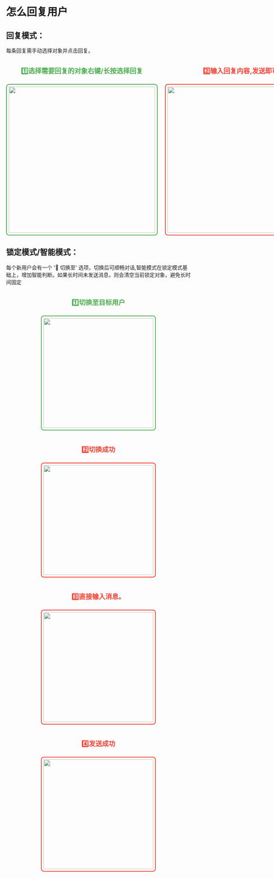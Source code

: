 # 怎么回复用户

## 回复模式：
每条回复需手动选择对象并点击回复。

<div style="display: flex; gap: 20px; justify-content: space-around;">
  <div style="text-align: center;">
    <p style="font-size: 18px; color: #4CAF50; font-weight: bold;">1️⃣选择需要回复的对象右键/长按选择回复</p>
    <img src="/private_chat_bot/select_reply.png" width="400" height="400" style="border: 2px solid #4CAF50; border-radius: 8px; padding: 5px;" />
  </div>
  <div style="text-align: center;">
    <p style="font-size: 18px; color: #F44336; font-weight: bold;">2️⃣输入回复内容,发送即可</p>
    <img src="/private_chat_bot/input_content.png" width="400" height="400" style="border: 2px solid #F44336; border-radius: 8px; padding: 5px;" />
  </div>
</div>

## 锁定模式/智能模式：
每个新用户会有一个 '🔄 切换至' 选项，切换后可顺畅对话,智能模式在锁定模式基础上，增加智能判断。如果长时间未发送消息，则会清空当前锁定对象，避免长时间固定

<div style="display: flex; gap: 20px; justify-content: space-around;flex-wrap: wrap;">
  <div style="text-align: center;">
    <p style="font-size: 18px; color: #4CAF50; font-weight: bold;">1️⃣切换至目标用户</p>
    <img src="/private_chat_bot/start_chat.png" width="300" height="300" style="border: 2px solid #4CAF50; border-radius: 8px; padding: 5px;" />
  </div>
  <div style="text-align: center;">
    <p style="font-size: 18px; color: #F44336; font-weight: bold;">2️⃣切换成功</p>
    <img src="/private_chat_bot/switch_user.png" width="300" height="300" style="border: 2px solid #F44336; border-radius: 8px; padding: 5px;" />
  </div>
  <div style="text-align: center;">
    <p style="font-size: 18px; color: #F44336; font-weight: bold;">3️⃣直接输入消息。</p>
    <img src="/private_chat_bot/input_text.png" width="300" height="300" style="border: 2px solid #F44336; border-radius: 8px; padding: 5px;" />
  </div>
  <div style="text-align: center;">
    <p style="font-size: 18px; color: #F44336; font-weight: bold;">4️⃣发送成功</p>
    <img src="/private_chat_bot/send.png" width="300" height="300" style="border: 2px solid #F44336; border-radius: 8px; padding: 5px;" />
  </div>
</div>
